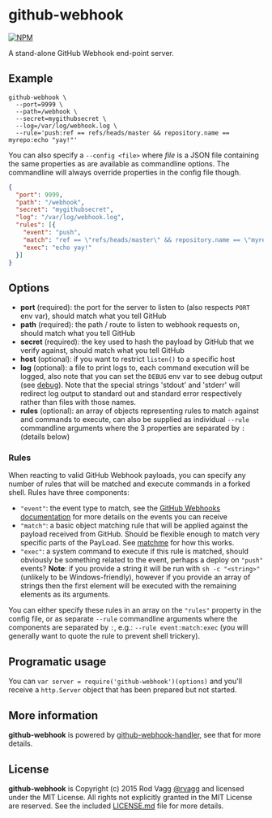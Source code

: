 # github-webhook

[![NPM](https://nodei.co/npm/github-webhook.svg)](https://nodei.co/npm/github-webhook/)

A stand-alone GitHub Webhook end-point server.

## Example

```text
github-webhook \
  --port=9999 \
  --path=/webhook \
  --secret=mygithubsecret \
  --log=/var/log/webhook.log \
  --rule='push:ref == refs/heads/master && repository.name == myrepo:echo "yay!"'
```

You can also specify a `--config <file>` where *file* is a JSON file containing the same properties as are available as commandline options. The commandline will always override properties in the config file though.

```json
{
  "port": 9999,
  "path": "/webhook",
  "secret": "mygithubsecret",
  "log": "/var/log/webhook.log",
  "rules": [{
    "event": "push",
    "match": "ref == \"refs/heads/master\" && repository.name == \"myrepo\"",
    "exec": "echo yay!"
  }]
}
```

## Options

* **port** (required): the port for the server to listen to (also respects `PORT` env var), should match what you tell GitHub
* **path** (required): the path / route to listen to webhook requests on, should match what you tell GitHub
* **secret** (required): the key used to hash the payload by GitHub that we verify against, should match what you tell GitHub
* **host** (optional): if you want to restrict `listen()` to a specific host
* **log** (optional): a file to print logs to, each command execution will be logged, also note that you can set the `DEBUG` env var to see debug output (see [debug](https://github.com/visionmedia/debug)). Note that the special strings 'stdout' and 'stderr' will redirect log output to standard out and standard error respectively rather than files with those names.
* **rules** (optional): an array of objects representing rules to match against and commands to execute, can also be supplied as individual `--rule` commandline arguments where the 3 properties are separated by `:` (details below)

### Rules

When reacting to valid GitHub Webhook payloads, you can specify any number of rules that will be matched and execute commands in a forked shell. Rules have three components:

* `"event"`: the event type to match, see the [GitHub Webhooks documentation](https://developer.github.com/webhooks/) for more details on the events you can receive
* `"match"`: a basic object matching rule that will be applied against the payload received from GitHub. Should be flexible enough to match very specific parts of the PayLoad. See [matchme](https://github.com/DamonOehlman/matchme) for how this works.
* `"exec"`: a system command to execute if this rule is matched, should obviously be something related to the event, perhaps a deploy on `"push"` events? **Note**: if you provide a string it will be run with `sh -c "<string>"` (unlikely to be Windows-friendly), however if you provide an array of strings then the first element will be executed with the remaining elements as its arguments.

You can either specify these rules in an array on the `"rules"` property in the config file, or as separate `--rule` commandline arguments where the components are separated by `:`, e.g.: `--rule event:match:exec` (you will generally want to quote the rule to prevent shell trickery).

## Programatic usage

You can `var server = require('github-webhook')(options)` and you'll receive a `http.Server` object that has been prepared but not started.

## More information

**github-webhook** is powered by [github-webhook-handler](https://github.com/rvagg/github-webhook-handler), see that for more details.

## License

**github-webhook** is Copyright (c) 2015 Rod Vagg [@rvagg](https://twitter.com/rvagg) and licensed under the MIT License. All rights not explicitly granted in the MIT License are reserved. See the included [LICENSE.md](./LICENSE.md) file for more details.
